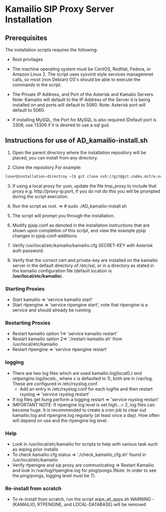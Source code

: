 # Kamailio SIP Proxy Server Installation


## Prerequisites
The installation scripts requires the following:

* Root privilages

* The machine operating system must be CentOS, RedHat, Fedora, or Amazon Linux 2.  The script uses sysvinit style services managemnet calls, so most (non Debian) OS's should be able to execute the commands in the script.

* The Private IP Address, and Port of the Asterisk and Kamalio Servers.
  Note: Kamailio will default to the IP Address of the Server it is being installed on and ports will default to 5060.
  Note: Asterisk port will default to 5060.

* If installing MySQL, the Port for MySQL is also required (Default port is 3306, use 13306 if it is desired to use a sql gui).


## Instructions for use of AD_kamailio-install.sh
1. Open the parent directory where the installation repository will be placed; you can install from any directory.

2. Clone the repository
For example:
```bash
[user@installation-directroy ~]$ git clone ssh://git@git.codev.mitre.org/acrdemo/kamailio.git
```

3. If using a local proxy for yum, update the file tmp_proxy to include that proxy e.g. http://proxy-ip:port, if you do not do this
   you will be prompted during the script execution.

4. Run the script as root. => # sudo ./AD_kamailio-install.sh

5. The script will prompt you through the installation.

6. Modify pjsip.conf as denoted in the installation instructions that
   are shown upon completion of this script, and view the example pjsip changes in pjsip.conf-additions.

7. Verify /usr/local/etc/kamailio/kamailio.cfg SECRET-KEY with Asterisk auth password.

8. Verify that the correct cert and private-key are installed on the kamailio server in the default directory of
   /etc/ssl, or in a directory as stated in the kamailio configuration file (default location is **/usr/local/etc/kamailio**).
   
   
### Starting Proxies
* Start kamailio => 'service kamailio start'
* Start rtpengine => 'service rtpengine start', note that rtpengine is a service and should already be running


### Restarting Proxies
* Restart kamailio option 1=> 'service kamailio restart'
* Restart kamailio option 2=> './restart-kamailio.sh' from /usr/local/etc/kamailio
* Restart rtpengine => 'service rtpengine restart'


### logging
* There are two log files which are used kamailio.log(local0.*) and retpengine.log(localx.*, where x is defaulted to 1), both are in /var/log.
  These are configured in /etc/rsyslog.conf.
  * Add an entry in /etc/rsyslog.conf for each logfile and then restart rsyslog => 'service rsyslog restart'
* If log files get hung perform a logging restart => 'service rsyslog restart'
* IMPORTANT NOTE: If rtpengine log level is set high...> 2, log files can become huge.  It is recommended
                  to create a cron job to clear out kamailio.log and rtpengine.log regularly (at least once a day).
                  How often will depend on use and the rtpengine log level.


### Help
* Look in /usr/local/etc/kamailio for scripts to help with various task such as wiping prior installs
* To check kamailio.cfg status => './check_kamailio_cfg.sh' found in /usr/local/etc/kamailio
* Verify rtpenigne and sip proxy are communicating => Restart Kamailio and look in /var/log/rtpengine.log 
  for ping/pongs
  (Note: In order to see the ping/pongs, logging level must be 7).

### Re-install from scratch
* To re-install from scratch, run the script wipe_all_apps.sh  WARNING - (KAMAILIO, RTPENGINE, and LOCAL-DATABASE) will be removed
